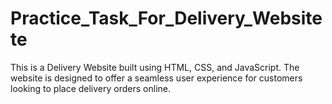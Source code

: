 # Practice_Task_For_Delivery_Websitete
This is a Delivery Website built using HTML, CSS, and JavaScript. The website is designed to offer a seamless user experience for customers looking to place delivery orders online.
